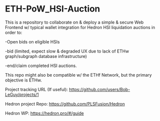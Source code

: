 # ETH-PoW_HSI-Auction
This is a repository to collaborate on & deploy a simple & secure Web Frontend w/ typical wallet integration for Hedron HSI liquidation auctions in order to:

-Open bids on eligible HSIs

-bid (limited, expect slow & degraded UX due to lack of ETHw graph/subgraph database infrastructure) 

-end/claim completed HSI auctions.

This repo might also be compatible w/ the ETHf Network, but the primary objective is ETHw.

Project tracking URL (If useful): https://github.com/users/Bob-LeGuy/projects/1

Hedron project Repo: https://github.com/PLSFusion/Hedron

Hedron WP: https://hedron.pro/#/guide
